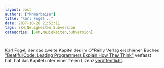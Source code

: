 ```yaml
---
layout: post
authors: ["khmarbaise"]
title: "Karl Fogel .."
date: 2007-10-28 21:52:11
tags: SKM,Neuigkeiten,Subversion
categories: [SKM,Neuigkeiten,Subversion]

---
```

[Karl Fogel](http://www.red-bean.com/kfogel/ "Karl Fogel"), der das zweite Kapitel des 
im O''Reilly Verlag erschienen Buches 
["Beatiful Code: Leading Programmers Explain How They Think"](http://www.oreilly.com/catalog/9780596510046/ "Beatiful Code: Leading Programmers Explain How They Think") verfasst hat, 
hat das Kapitel unter einer freien Lizenz [veröffentlicht](http://www.red-bean.com/kfogel/beautiful-code/bc-chapter-02.html "veröffentlicht").
